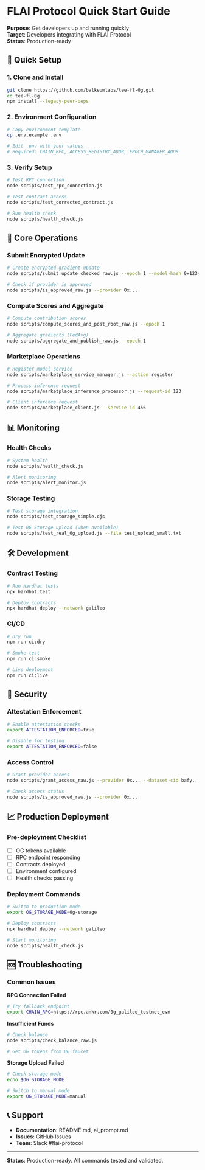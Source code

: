 # FLAI Protocol Quick Start Guide

**Purpose**: Get developers up and running quickly  
**Target**: Developers integrating with FLAI Protocol  
**Status**: Production-ready

## 🚀 Quick Setup

### 1. Clone and Install
```bash
git clone https://github.com/balkeumlabs/tee-fl-0g.git
cd tee-fl-0g
npm install --legacy-peer-deps
```

### 2. Environment Configuration
```bash
# Copy environment template
cp .env.example .env

# Edit .env with your values
# Required: CHAIN_RPC, ACCESS_REGISTRY_ADDR, EPOCH_MANAGER_ADDR
```

### 3. Verify Setup
```bash
# Test RPC connection
node scripts/test_rpc_connection.js

# Test contract access
node scripts/test_corrected_contract.js

# Run health check
node scripts/health_check.js
```

## 🔧 Core Operations

### Submit Encrypted Update
```bash
# Create encrypted gradient update
node scripts/submit_update_checked_raw.js --epoch 1 --model-hash 0x1234...

# Check if provider is approved
node scripts/is_approved_raw.js --provider 0x...
```

### Compute Scores and Aggregate
```bash
# Compute contribution scores
node scripts/compute_scores_and_post_root_raw.js --epoch 1

# Aggregate gradients (FedAvg)
node scripts/aggregate_and_publish_raw.js --epoch 1
```

### Marketplace Operations
```bash
# Register model service
node scripts/marketplace_service_manager.js --action register

# Process inference request
node scripts/marketplace_inference_processor.js --request-id 123

# Client inference request
node scripts/marketplace_client.js --service-id 456
```

## 📊 Monitoring

### Health Checks
```bash
# System health
node scripts/health_check.js

# Alert monitoring
node scripts/alert_monitor.js
```

### Storage Testing
```bash
# Test storage integration
node scripts/test_storage_simple.cjs

# Test 0G Storage upload (when available)
node scripts/test_real_0g_upload.js --file test_upload_small.txt
```

## 🛠️ Development

### Contract Testing
```bash
# Run Hardhat tests
npx hardhat test

# Deploy contracts
npx hardhat deploy --network galileo
```

### CI/CD
```bash
# Dry run
npm run ci:dry

# Smoke test
npm run ci:smoke

# Live deployment
npm run ci:live
```

## 🔐 Security

### Attestation Enforcement
```bash
# Enable attestation checks
export ATTESTATION_ENFORCED=true

# Disable for testing
export ATTESTATION_ENFORCED=false
```

### Access Control
```bash
# Grant provider access
node scripts/grant_access_raw.js --provider 0x... --dataset-cid bafy...

# Check access status
node scripts/is_approved_raw.js --provider 0x...
```

## 📈 Production Deployment

### Pre-deployment Checklist
- [ ] OG tokens available
- [ ] RPC endpoint responding
- [ ] Contracts deployed
- [ ] Environment configured
- [ ] Health checks passing

### Deployment Commands
```bash
# Switch to production mode
export OG_STORAGE_MODE=0g-storage

# Deploy contracts
npx hardhat deploy --network galileo

# Start monitoring
node scripts/health_check.js
```

## 🆘 Troubleshooting

### Common Issues

**RPC Connection Failed**
```bash
# Try fallback endpoint
export CHAIN_RPC=https://rpc.ankr.com/0g_galileo_testnet_evm
```

**Insufficient Funds**
```bash
# Check balance
node scripts/check_balance_raw.js

# Get OG tokens from 0G faucet
```

**Storage Upload Failed**
```bash
# Check storage mode
echo $OG_STORAGE_MODE

# Switch to manual mode
export OG_STORAGE_MODE=manual
```

## 📞 Support

- **Documentation**: README.md, ai_prompt.md
- **Issues**: GitHub Issues
- **Team**: Slack #flai-protocol

---

**Status**: Production-ready. All commands tested and validated.
